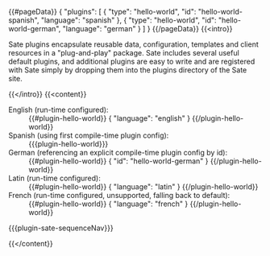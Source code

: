 {{#pageData}}
{
    "plugins": [
        {
            "type": "hello-world",
            "id": "hello-world-spanish",
            "language": "spanish"
        },
        {
            "type": "hello-world",
            "id": "hello-world-german",
            "language": "german"
        }
    ]
}
{{/pageData}}
{{<intro}}

Sate plugins encapsulate reusable data, configuration, templates and client resources in a "plug-and-play" package. Sate includes several useful default plugins, and additional plugins are easy to write and are registered with Sate simply by dropping them into the plugins directory of the Sate site.

{{</intro}}
{{<content}}

<dl>
    <dt>English (run-time configured): </dt>
    <dd>
        {{#plugin-hello-world}}
        {
            "language": "english"
        }
        {{/plugin-hello-world}}
    </dd>
    <dt>Spanish (using first compile-time plugin config):</dt>
    <dd>
        {{{plugin-hello-world}}}
    </dd>
    <dt>German (referencing an explicit compile-time plugin config by id):</dt>
    <dd>
        {{#plugin-hello-world}}
        {
            "id": "hello-world-german"
        }
        {{/plugin-hello-world}}
    </dd>
    <dt>Latin (run-time configured):</dt>
    <dd>
        {{#plugin-hello-world}}
        {
            "language": "latin"
        }
        {{/plugin-hello-world}}
    </dd>
    <dt>French (run-time configured, unsupported, falling back to default):</dt>
    <dd>
        {{#plugin-hello-world}}
        {
            "language": "french"
        }
        {{/plugin-hello-world}}
    </dd>
</dl>
    
{{{plugin-sate-sequenceNav}}}

{{</content}}
